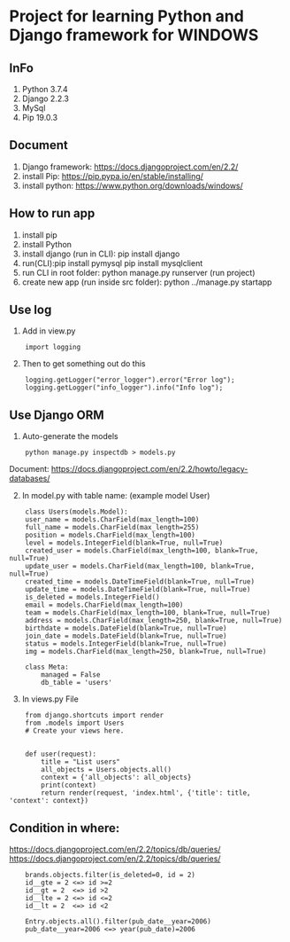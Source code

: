 # Project for learning Python and Django framework for WINDOWS

## InFo
1. Python 3.7.4
2. Django 2.2.3
3. MySql
4. Pip 19.0.3

## Document
1. Django framework: https://docs.djangoproject.com/en/2.2/
2. install Pip: https://pip.pypa.io/en/stable/installing/
3. install python: https://www.python.org/downloads/windows/

## How to run app
1. install pip
2. install Python
3. install django (run in CLI): pip install django
4. run(CLI):pip install pymysql
            pip install mysqlclient
5. run CLI in root folder: python manage.py runserver (run project)
6. create new app (run inside src folder): python ../manage.py startapp <module name>

## Use log
1. Add in view.py
```
    import logging
```
2. Then to get something out do this
```
    logging.getLogger("error_logger").error("Error log");
    logging.getLogger("info_logger").info("Info log");
```

## Use Django ORM
1. Auto-generate the models
```
    python manage.py inspectdb > models.py
```
Document: https://docs.djangoproject.com/en/2.2/howto/legacy-databases/

2. In model.py with table name: (example model User)
```
    class Users(models.Model):
    user_name = models.CharField(max_length=100)
    full_name = models.CharField(max_length=255)
    position = models.CharField(max_length=100)
    level = models.IntegerField(blank=True, null=True)
    created_user = models.CharField(max_length=100, blank=True, null=True)
    update_user = models.CharField(max_length=100, blank=True, null=True)
    created_time = models.DateTimeField(blank=True, null=True)
    update_time = models.DateTimeField(blank=True, null=True)
    is_deleted = models.IntegerField()
    email = models.CharField(max_length=100)
    team = models.CharField(max_length=100, blank=True, null=True)
    address = models.CharField(max_length=250, blank=True, null=True)
    birthdate = models.DateField(blank=True, null=True)
    join_date = models.DateField(blank=True, null=True)
    status = models.IntegerField(blank=True, null=True)
    img = models.CharField(max_length=250, blank=True, null=True)

    class Meta:
        managed = False
        db_table = 'users'
```

3. In views.py File
```
    from django.shortcuts import render
    from .models import Users
    # Create your views here.


    def user(request):
        title = "List users"
        all_objects = Users.objects.all()
        context = {'all_objects': all_objects}
        print(context)
        return render(request, 'index.html', {'title': title, 'context': context})
```

## Condition in where: 
https://docs.djangoproject.com/en/2.2/topics/db/queries/
https://docs.djangoproject.com/en/2.2/topics/db/queries/
```
    brands.objects.filter(is_deleted=0, id = 2)
    id__gte = 2 <=> id >=2
    id__gt = 2  <=> id >2
    id__lte = 2 <=> id <=2
    id__lt = 2  <=> id <2

    Entry.objects.all().filter(pub_date__year=2006)
    pub_date__year=2006 <=> year(pub_date)=2006
```